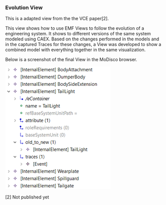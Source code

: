 ### Evolution View

This is a adapted view from the the VCE paper[2].

This view shows how to use EMF Views to follow the evolution of a engineering system. It shows to different versions of the same system modeled using CAEX.
Based on the changes performed in the models and in the captured Traces for these changes, a View was developed to show a combined model with everything together in the same visualization.

Below is a screenshot of the final View in the MoDisco browser.

<img title="View in the MoDisco browser" alt="Evolution View in the MoDisco browser" src="img/Evolution_modisco.png">

[2] Not published yet
